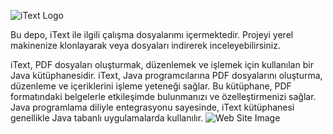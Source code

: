 ![iText  Logo](https://www.resimupload.org/images/2024/02/10/1.jpg)

Bu depo, iText ile ilgili çalışma dosyalarımı içermektedir. 
Projeyi yerel makinenize klonlayarak veya dosyaları indirerek inceleyebilirsiniz.

iText, PDF dosyaları oluşturmak, düzenlemek ve işlemek için kullanılan bir Java kütüphanesidir. iText, Java programcılarına PDF dosyalarını oluşturma, 
düzenleme ve içeriklerini işleme yeteneği sağlar. Bu kütüphane, PDF formatındaki belgelerle etkileşimde bulunmanızı ve özelleştirmenizi sağlar. 
Java programlama diliyle entegrasyonu sayesinde, iText kütüphanesi genellikle Java tabanlı uygulamalarda kullanılır.
![Web Site Image ](https://www.resimupload.org/images/2024/02/10/2222.jpg)
